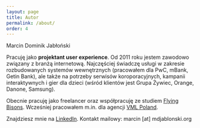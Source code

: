 ```yaml
---
layout: page
title: Autor
permalink: /about/
order: 4
---
```


Marcin Dominik Jabłoński

Pracuję jako **projektant user experience**. Od 2011 roku jestem zawodowo związany z branżą internetową. Najczęściej świadczę usługi w zakresie rozbudowanych systemów wewnętrznych (pracowałem dla PwC, mBank, Getin Bank), ale także na potrzeby serwisów koroporacyjnych, kampanii interaktywnych i gier dla dzieci (wśród klientów jest Grupa Żywiec, Orange, Danone, Samsung).

Obecnie pracuję jako freelancer oraz współpracuję ze studiem [Flying Bisons](http://www.flyingbisons.com/). Wcześniej pracowałem m.in. dla agencji [VML Poland](https://www.vml.com/poland/).

Znajdziesz mnie na [LinkedIn](https://www.linkedin.com/in/marcindominikjablonski/). Kontakt mailowy: marcin [at] mdjablonski.org